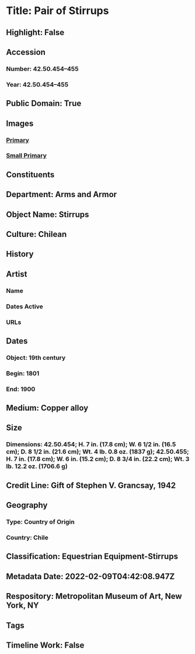 # Title: Pair of Stirrups
## Highlight: False
## Accession
### Number: 42.50.454–455
### Year: 42.50.454–455
## Public Domain: True
## Images
### [Primary](https://images.metmuseum.org/CRDImages/aa/original/LC-42_50_454_455-001-2.jpg)
### [Small Primary](https://images.metmuseum.org/CRDImages/aa/web-large/LC-42_50_454_455-001-2.jpg)
## Constituents
## Department: Arms and Armor
## Object Name: Stirrups
## Culture: Chilean
## History
## Artist
### Name
### Dates Active
### URLs
## Dates
### Object: 19th century
### Begin: 1801
### End: 1900
## Medium: Copper alloy
## Size
### Dimensions: 42.50.454; H. 7 in. (17.8 cm); W. 6 1/2 in. (16.5 cm); D. 8 1/2 in. (21.6 cm); Wt. 4 lb. 0.8 oz. (1837 g); 42.50.455; H. 7 in. (17.8 cm); W. 6 in. (15.2 cm); D. 8 3/4 in. (22.2 cm); Wt. 3 lb. 12.2 oz. (1706.6 g)
## Credit Line: Gift of Stephen V. Grancsay, 1942
## Geography
### Type: Country of Origin
### Country: Chile
## Classification: Equestrian Equipment-Stirrups
## Metadata Date: 2022-02-09T04:42:08.947Z
## Respository: Metropolitan Museum of Art, New York, NY
## Tags
## Timeline Work: False